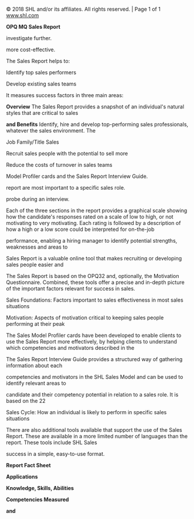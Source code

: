© 2018 SHL and/or its affiliates. All rights reserved. | Page 1 of 1 www.shl.com

**OPQ MQ Sales Report**

investigate further.

more cost-effective.

The Sales Report helps to:

Identify top sales performers

Develop existing sales teams

It measures success factors in three main areas:

**Overview** The Sales Report provides a snapshot of an individual's natural styles that are critical to sales

**and Benefits** Identify, hire and develop top-performing sales professionals, whatever the sales environment. The

Job Family/Title Sales

Recruit sales people with the potential to sell more

Reduce the costs of turnover in sales teams

Model Profiler cards and the Sales Report Interview Guide.

report are most important to a specific sales role.

probe during an interview.

Each of the three sections in the report provides a graphical scale showing how the candidate's responses rated on a scale of low to high, or not motivating to very motivating. Each rating is followed by a description of how a high or a low score could be interpreted for on-the-job

performance, enabling a hiring manager to identify potential strengths, weaknesses and areas to

Sales Report is a valuable online tool that makes recruiting or developing sales people easier and

The Sales Report is based on the OPQ32 and, optionally, the Motivation Questionnaire. Combined, these tools offer a precise and in-depth picture of the important factors relevant for success in sales.

Sales Foundations: Factors important to sales effectiveness in most sales situations

Motivation: Aspects of motivation critical to keeping sales people performing at their peak

The Sales Model Profiler cards have been developed to enable clients to use the Sales Report more effectively, by helping clients to understand which competencies and motivators described in the

The Sales Report Interview Guide provides a structured way of gathering information about each

competencies and motivators in the SHL Sales Model and can be used to identify relevant areas to

candidate and their competency potential in relation to a sales role. It is based on the 22

Sales Cycle: How an individual is likely to perform in specific sales situations

There are also additional tools available that support the use of the Sales Report. These are available in a more limited number of languages than the report. These tools include SHL Sales

success in a simple, easy-to-use format.

**Report Fact Sheet**

**Applications** 

**Knowledge, Skills, Abilities** 

**Competencies Measured**

**and**